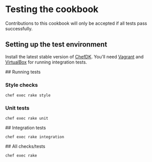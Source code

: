 # Testing the cookbook

Contributions to this cookbook will only be accepted if all tests pass successfully.

## Setting up the test environment

Install the latest stable version of [ChefDK](https://downloads.chef.io/chef-dk/). You'll need [Vagrant](http://www.vagrantup.com/downloads.html) and [VirtualBox](https://www.virtualbox.org/wiki/Downloads) for running integration tests.

## Running tests

### Style checks

`chef exec rake style`

### Unit tests

`chef exec rake unit`

## Integration tests

`chef exec rake integration`

## All checks/tests

`chef exec rake`
